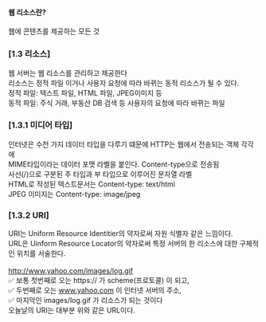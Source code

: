 #### 웹 리소스란?<br>
웹에 콘텐츠를 제공하는 모든 것<br>

### [1.3 리소스]<br>
웹 서버는 웹 리소스를 관리하고 제공한다<br>
리소스는 정적 파일 이거나 사용자 요청에 따라 바뀌는 동적 리소스가 될 수 있다.<br>
정적 파일: 텍스트 파일, HTML 파일, JPEG이미지 등<br>
동적 파일: 주식 거래, 부동산 DB 검색 등 사용자의 요청에 따라 바뀌는 파일<br>

### [1.3.1 미디어 타입]<br>
인터넷은 수천 가지 데이터 타입을 다루기 떄문에 HTTP는 웹에서 전송되는 객체 각각에<br>
MIME타입이라는 데이터 포맷 라벨을 붙인다. Content-type으로 전송됨<br>
사선(/)으로 구분된 주 타입과 부 타입으로 이루어진 문자열 라벨<br>
HTML로 작성된 텍스트문서는 Content-type: text/html<br>
JPEG 이미지는 Content-type: image/jpeg<br>

### [1.3.2 URI]<br>
URI는 Uniform Resource Identitier의 약자로써 자원 식별자 같은 느낌이다.<br>
URL은 Uinform Resource Locator의 약자로써 특정 서버의 한 리소스에 대한 구체적인 위치를 서술한다.<br>
<br>
http://www.yahoo.com/images/log.gif<br>
✅ 보통 첫번째로 오는 https:// 가 scheme(프로토콜) 이 되고,<br>
✅ 두번째로 오는 www.yahoo.com 이 인터넷 서버의 주소,<br>
✅ 마지막인 images/log.gif 가 리소스가 되는 것이다<br>
오늘날의 URI는 대부분 위와 같은 URL이다.<br>
